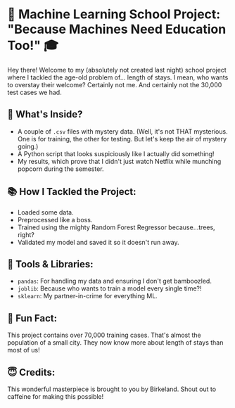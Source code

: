 # 🤖 Machine Learning School Project: "Because Machines Need Education Too!" 🎓

Hey there! Welcome to my (absolutely not created last night) school project where I tackled the age-old problem of... length of stays. I mean, who wants to overstay their welcome? Certainly not me. And certainly not the 30,000 test cases we had.

## 🤔 What's Inside?

- A couple of `.csv` files with mystery data. (Well, it's not THAT mysterious. One is for training, the other for testing. But let's keep the air of mystery going.)
- A Python script that looks suspiciously like I actually did something!
- My results, which prove that I didn't just watch Netflix while munching popcorn during the semester.

## 📚 How I Tackled the Project:

- Loaded some data.
- Preprocessed like a boss.
- Trained using the mighty Random Forest Regressor because...trees, right?
- Validated my model and saved it so it doesn't run away.

## 🔧 Tools & Libraries:

- `pandas`: For handling my data and ensuring I don't get bamboozled.
- `joblib`: Because who wants to train a model every single time?!
- `sklearn`: My partner-in-crime for everything ML.

## 🕺 Fun Fact:

This project contains over 70,000 training cases. That's almost the population of a small city. They now know more about length of stays than most of us!

## 😇 Credits:

This wonderful masterpiece is brought to you by Birkeland. Shout out to caffeine for making this possible!
